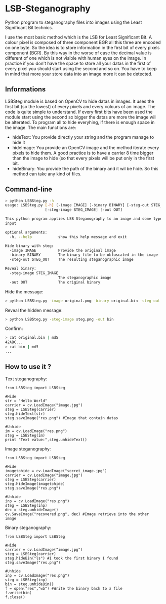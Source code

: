 LSB-Steganography
=================

Python program to steganography files into images using the Least Significant Bit technics.

I use the most basic method which is the LSB for Least Significant Bit. A colour pixel is composed of three component BGR all this three are encoded on one byte. So the idea is to store information in the first bit of every pixels component (BGR). By this way in the worse of case the decimal value is different of one which is not visible with human eyes on the image. In practice if you don't have the space to store all your datas in the first of every pixel you should start using the second and so on. You have to keep in mind that more your store data into an image more it can be detected.


Informations
--------------

LSBSteg module is based on OpenCV to hide datas in images. It uses the first bit (so the lowest) of every pixels and every colours
of an image. The code is quite simple to understand. If every first bits have been used the module start using the second so bigger the datas are more the image will be alterated.
To program all to hide everyhing, if there is enough space in the image. The main functions are:

* hideText: You provide directly your string and the program manage to hide it
* hideImage: You provide an OpenCV image and the method iterate every pixels to hide them. A good practice is to have a carrier 8 time bigger than the image to hide (so that every pixels will be put only in the first bit.
* hideBinary: You provide the path of the binary and it wil be hide. So this method can take any kind of files.


Command-line
------------

```bash
> python LSBSteg.py -h
usage: LSBSteg.py [-h] [-image IMAGE] [-binary BINARY] [-steg-out STEG_OUT]
                  [-steg-image STEG_IMAGE] [-out OUT]

This python program applies LSB Steganography to an image and some type of
input

optional arguments:
  -h, --help            show this help message and exit

Hide binary with steg:
  -image IMAGE          Provide the original image
  -binary BINARY        The binary file to be obfuscated in the image
  -steg-out STEG_OUT    The resulting steganographic image

Reveal binary:
  -steg-image STEG_IMAGE
                        The steganographic image
  -out OUT              The original binary
```

Hide the message:
```bash
> python LSBSteg.py -image original.png -binary original.bin -steg-out steg.png
```

Reveal the hidden message:
```bash
> python LSBSteg.py -steg-image steg.png -out bin
```

Confirm:
```bash
> cat original.bin | md5
42ABC...
> cat bin | md5
...
```


How to use it ?
---------------

Text steganography:

    from LSBSteg import LSBSteg

    #Hide
    str = "Hello World"
    carrier = cv.LoadImage("image.jpg")
    steg = LSBSteg(carrier)
    steg.hideText(str)
    steg.saveImage("res.png") #Image that contain datas

    #Unhide    
    im = cv.LoadImage("res.png")
    steg = LSBSteg(im)
    print "Text value:",steg.unhideText()

Image steganography:

    from LSBSteg import LSBSteg

    #Hide
    imagetohide = cv.LoadImage("secret_image.jpg")
    carrier = cv.LoadImage("image.jpg")
    steg = LSBSteg(carrier)
    steg.hideImage(imagetohide)
    steg.saveImage("res.png")

    #Unhide
    inp = cv.LoadImage("res.png")
    steg = LSBSteg(inp)
    dec = steg.unhideImage()
    cv.SaveImage("recovered.png", dec) #Image retrieve into the other image

Binary steganography:

    from LSBSteg import LSBSteg

    #Hide
    carrier = cv.LoadImage("image.jpg")
    steg = LSBSteg(carrier)
    steg.hideBin("ls") #I took the first binary I found
    steg.saveImage("res.png")

    #Unhide
    inp = cv.LoadImage("res.png")
    steg = LSBSteg(inp)
    bin = steg.unhideBin()
    f = open("res","wb") #Write the binary back to a file
    f.write(bin)
    f.close()
